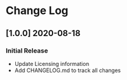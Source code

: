 # Change Log

## [1.0.0] 2020-08-18
### Initial Release

- Update Licensing information
- Add CHANGELOG.md to track all changes
